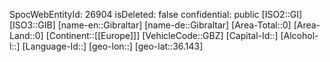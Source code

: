 ﻿---
location: [36.143,]
type: Country
tags:
- geo/Country
---
SpocWebEntityId: 26904
isDeleted: false
confidential: public
[ISO2::GI]
[ISO3::GIB]
[name-en::Gibraltar]
[name-de::Gibraltar]
[Area-Total::0]
[Area-Land::0]
[Continent::[[Europe]]]
[VehicleCode::GBZ]
[Capital-Id::]
[Alcohol-l::]
[Language-Id::]
[geo-lon::]
[geo-lat::36.143]

